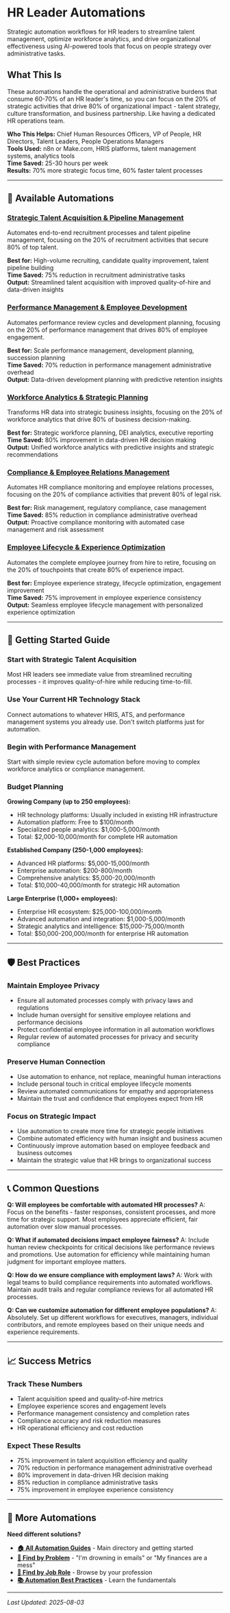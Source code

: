 # HR Leader Automations

Strategic automation workflows for HR leaders to streamline talent management, optimize workforce analytics, and drive organizational effectiveness using AI-powered tools that focus on people strategy over administrative tasks.

## What This Is

These automations handle the operational and administrative burdens that consume 60-70% of an HR leader's time, so you can focus on the 20% of strategic activities that drive 80% of organizational impact - talent strategy, culture transformation, and business partnership. Like having a dedicated HR operations team.

**Who This Helps:** Chief Human Resources Officers, VP of People, HR Directors, Talent Leaders, People Operations Managers  
**Tools Used:** n8n or Make.com, HRIS platforms, talent management systems, analytics tools  
**Time Saved:** 25-30 hours per week  
**Results:** 70% more strategic focus time, 60% faster talent processes  

---

## 🎯 Available Automations

### [Strategic Talent Acquisition & Pipeline Management](Strategic%20Talent%20Acquisition%20%26%20Pipeline%20Management.md)
Automates end-to-end recruitment processes and talent pipeline management, focusing on the 20% of recruitment activities that secure 80% of top talent.

**Best for:** High-volume recruiting, candidate quality improvement, talent pipeline building  
**Time Saved:** 75% reduction in recruitment administrative tasks  
**Output:** Streamlined talent acquisition with improved quality-of-hire and data-driven insights

### [Performance Management & Employee Development](Performance%20Management%20%26%20Employee%20Development.md)
Automates performance review cycles and development planning, focusing on the 20% of performance management that drives 80% of employee engagement.

**Best for:** Scale performance management, development planning, succession planning  
**Time Saved:** 70% reduction in performance management administrative overhead  
**Output:** Data-driven development planning with predictive retention insights

### [Workforce Analytics & Strategic Planning](Workforce%20Analytics%20%26%20Strategic%20Planning.md)
Transforms HR data into strategic business insights, focusing on the 20% of workforce analytics that drive 80% of business decision-making.

**Best for:** Strategic workforce planning, DEI analytics, executive reporting  
**Time Saved:** 80% improvement in data-driven HR decision making  
**Output:** Unified workforce analytics with predictive insights and strategic recommendations

### [Compliance & Employee Relations Management](Compliance%20%26%20Employee%20Relations%20Management.md)
Automates HR compliance monitoring and employee relations processes, focusing on the 20% of compliance activities that prevent 80% of legal risk.

**Best for:** Risk management, regulatory compliance, case management  
**Time Saved:** 85% reduction in compliance administrative overhead  
**Output:** Proactive compliance monitoring with automated case management and risk assessment

### [Employee Lifecycle & Experience Optimization](Employee%20Lifecycle%20%26%20Experience%20Optimization.md)
Automates the complete employee journey from hire to retire, focusing on the 20% of touchpoints that create 80% of experience impact.

**Best for:** Employee experience strategy, lifecycle optimization, engagement improvement  
**Time Saved:** 75% improvement in employee experience consistency  
**Output:** Seamless employee lifecycle management with personalized experience optimization

---

## 🎯 Getting Started Guide

### Start with Strategic Talent Acquisition
Most HR leaders see immediate value from streamlined recruiting processes - it improves quality-of-hire while reducing time-to-fill.

### Use Your Current HR Technology Stack
Connect automations to whatever HRIS, ATS, and performance management systems you already use. Don't switch platforms just for automation.

### Begin with Performance Management
Start with simple review cycle automation before moving to complex workforce analytics or compliance management.

### Budget Planning
**Growing Company (up to 250 employees):**
- HR technology platforms: Usually included in existing HR infrastructure
- Automation platform: Free to $100/month
- Specialized people analytics: $1,000-5,000/month
- Total: $2,000-10,000/month for complete HR automation

**Established Company (250-1,000 employees):**
- Advanced HR platforms: $5,000-15,000/month
- Enterprise automation: $200-800/month
- Comprehensive analytics: $5,000-20,000/month
- Total: $10,000-40,000/month for strategic HR automation

**Large Enterprise (1,000+ employees):**
- Enterprise HR ecosystem: $25,000-100,000/month
- Advanced automation and integration: $1,000-5,000/month
- Strategic analytics and intelligence: $15,000-75,000/month
- Total: $50,000-200,000/month for enterprise HR automation

---

## 🛡️ Best Practices

### Maintain Employee Privacy
- Ensure all automated processes comply with privacy laws and regulations
- Include human oversight for sensitive employee relations and performance decisions
- Protect confidential employee information in all automation workflows
- Regular review of automated processes for privacy and security compliance

### Preserve Human Connection
- Use automation to enhance, not replace, meaningful human interactions
- Include personal touch in critical employee lifecycle moments
- Review automated communications for empathy and appropriateness
- Maintain the trust and confidence that employees expect from HR

### Focus on Strategic Impact
- Use automation to create more time for strategic people initiatives
- Combine automated efficiency with human insight and business acumen
- Continuously improve automation based on employee feedback and business outcomes
- Maintain the strategic value that HR brings to organizational success

---

## 📞 Common Questions

**Q: Will employees be comfortable with automated HR processes?**
A: Focus on the benefits - faster responses, consistent processes, and more time for strategic support. Most employees appreciate efficient, fair automation over slow manual processes.

**Q: What if automated decisions impact employee fairness?**
A: Include human review checkpoints for critical decisions like performance reviews and promotions. Use automation for efficiency while maintaining human judgment for important employee matters.

**Q: How do we ensure compliance with employment laws?**
A: Work with legal teams to build compliance requirements into automated workflows. Maintain audit trails and regular compliance reviews for all automated HR processes.

**Q: Can we customize automation for different employee populations?**
A: Absolutely. Set up different workflows for executives, managers, individual contributors, and remote employees based on their unique needs and experience requirements.

---

## 📈 Success Metrics

### Track These Numbers
- Talent acquisition speed and quality-of-hire metrics
- Employee experience scores and engagement levels
- Performance management consistency and completion rates
- Compliance accuracy and risk reduction measures
- HR operational efficiency and cost reduction

### Expect These Results
- 75% improvement in talent acquisition efficiency and quality
- 70% reduction in performance management administrative overhead
- 80% improvement in data-driven HR decision making
- 85% reduction in compliance administrative tasks
- 75% improvement in employee experience consistency

---

## 🔗 More Automations

**Need different solutions?**
- **[🏠 All Automation Guides](../../AI%20Automations%20Guide.md)** - Main directory and getting started
- **[🎯 Find by Problem](../../Automation%20Workflows%20by%20Problem.md)** - "I'm drowning in emails" or "My finances are a mess"
- **[👔 Find by Job Role](../../Automation%20Workflows%20by%20Job%20Role.md)** - Browse by your profession
- **[📚 Automation Best Practices](../../Automation%20Best%20Practices.md)** - Learn the fundamentals

---

*Last Updated: 2025-08-03*